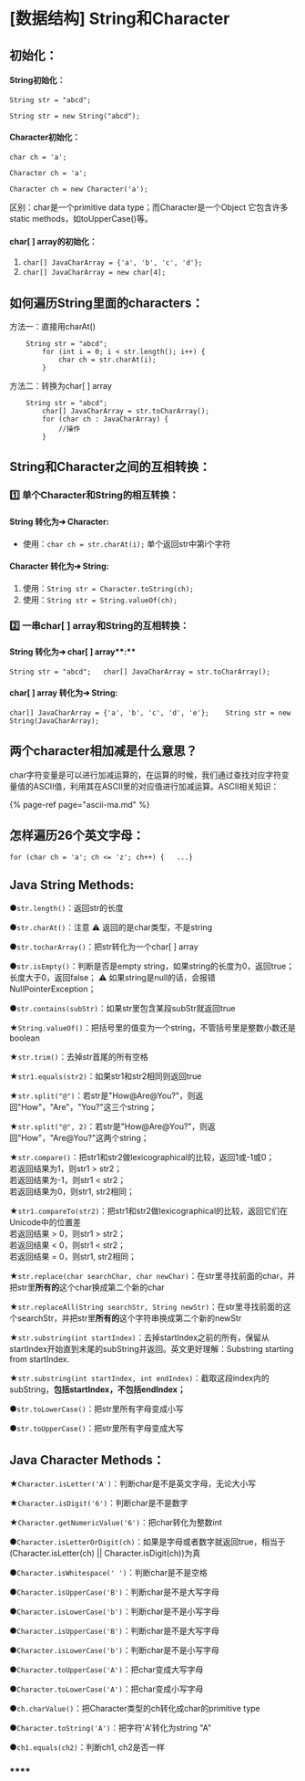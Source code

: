 # \[数据结构\] String和Character

## **初始化：**

#### **String初始化：**

`String str = "abcd";`

`String str = new String("abcd");`

#### **Character初始化：**

`char ch = 'a';`   

`Character ch = 'a';`   

`Character ch = new Character('a');`

区别：char是一个primitive data type；而Character是一个Object 它包含许多static methods，如toUpperCase\(\)等。 

#### char\[ \] array的初始化：

1. `char[] JavaCharArray = {'a', 'b', 'c', 'd'};` 
2. `char[] JavaCharArray = new char[4];`



## 如何遍历String里面的characters：

方法一：直接用charAt\(\)

```text
    String str = "abcd";
		for (int i = 0; i < str.length(); i++) {
			char ch = str.charAt(i);
		}
```

方法二：转换为char\[ \] array

```text
    String str = "abcd";
		char[] JavaCharArray = str.toCharArray();
		for (char ch : JavaCharArray) {
			//操作
		}
```



## String和Character之间的互相转换：

### **1️⃣ 单个Character和String的相互转换：**

#### **String 转化为➔ Character:**

* 使用：`char ch = str.charAt(i);` 单个返回str中第i个字符

#### **Character 转化为➔ String:**

1. 使用：`String str = Character.toString(ch);`
2. 使用：`String str = String.valueOf(ch);`



### 2️⃣ 一串char\[ \] array和**String的互相转换：**

#### **String 转化为➔** char\[ \] array**:**

`String str = "abcd";  
char[] JavaCharArray = str.toCharArray();`

#### char\[ \] array **转化为➔ String:**

`char[] JavaCharArray = {'a', 'b', 'c', 'd', 'e'};   
String str = new String(JavaCharArray);`





## 两个character相加减是什么意思？

char字符变量是可以进行加减运算的，在运算的时候，我们通过查找对应字符变量值的ASCII值，利用其在ASCII里的对应值进行加减运算。ASCII相关知识：

{% page-ref page="ascii-ma.md" %}



## 怎样遍历26个英文字母：

`for (char ch = 'a'; ch <= 'z'; ch++) {  
...}`



## Java String Methods:

●`str.length()`：返回str的长度

●`str.charAt()`：注意 ⚠️  返回的是char类型，不是string

●`str.tocharArray()`：把str转化为一个char\[ \] array

●`str.isEmpty()`：判断是否是empty string，如果string的长度为0，返回true；长度大于0，返回false； ⚠️  如果string是null的话，会报错NullPointerException；

●`str.contains(subStr)`：如果str里包含某段subStr就返回true

★`String.valueOf()`：把括号里的值变为一个string，不管括号里是整数小数还是boolean

★`str.trim()`：去掉str首尾的所有空格

★`str1.equals(str2)`：如果str1和str2相同则返回true

★`str.split("@")`：若str是"How@Are@You?"，则返回"How"，"Are"，"You?"这三个string；

★`str.split("@", 2)`：若str是"How@Are@You?"，则返回"How"，"Are@You?"这两个string；



★`str.compare()`：把str1和str2做lexicographical的比较，返回1或-1或0；  
                                                    若返回结果为1，则str1 &gt; str2；  
                                                    若返回结果为-1，则str1 &lt; str2；  
                                                    若返回结果为0，则str1, str2相同；

★`str1.compareTo(str2)`：把str1和str2做lexicographical的比较，返回它们在Unicode中的位置差  
                                                    若返回结果 &gt; 0，则str1 &gt; str2；  
                                                    若返回结果 &lt; 0，则str1 &lt; str2；  
                                                    若返回结果 = 0，则str1, str2相同；



★`str.replace(char searchChar, char newChar)`：在str里寻找前面的char，并把str里**所有的**这个char换成第二个新的char

★`str.replaceAll(String searchStr, String newStr)`：在str里寻找前面的这个searchStr，并把str里**所有的**这个字符串换成第二个新的newStr



★`str.substring(int startIndex)`：去掉startIndex之前的所有，保留从startIndex开始直到末尾的subString并返回。英文更好理解：Substring starting from startIndex.

★`str.substring(int startIndex, int endIndex)`：截取这段index内的subString，**包括startIndex，不包括endIndex；**



●`str.toLowerCase()`：把str里所有字母变成小写

●`str.toUpperCase()`：把str里所有字母变成大写





## Java Character Methods：

★`Character.isLetter('A')`：判断char是不是英文字母，无论大小写

★`Character.isDigit('6')`：判断char是不是数字

★`Character.getNumericValue('6')`：把char转化为整数int

●`Character.isLetterOrDigit(ch)`：如果是字母或者数字就返回true，相当于\(Character.isLetter\(ch\) \|\| Character.isDigit\(ch\)\)为真

●`Character.isWhitespace(' ')`：判断char是不是空格

●`Character.isUpperCase('B')`：判断char是不是大写字母

●`Character.isLowerCase('b')`：判断char是不是小写字母

●`Character.isUpperCase('B')`：判断char是不是大写字母

●`Character.isLowerCase('b')`：判断char是不是小写字母

●`Character.toUpperCase('A')`：把char变成大写字母

●`Character.toLowerCase('A')`：把char变成小写字母

●`ch.charValue()`：把Character类型的ch转化成char的primitive type

●`Character.toString('A')`：把字符'A'转化为string "A"

●`ch1.equals(ch2)`：判断ch1, ch2是否一样



### \*\*\*\*



